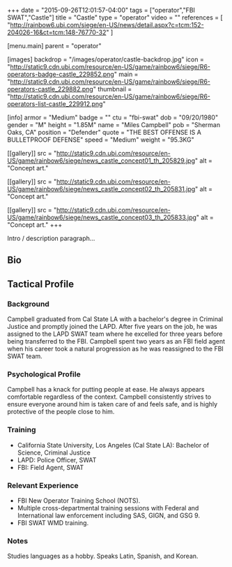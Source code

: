 +++
date = "2015-09-26T12:01:57-04:00"
tags = ["operator","FBI SWAT","Castle"]
title = "Castle"
type = "operator"
video = ""
references = [
  "http://rainbow6.ubi.com/siege/en-US/news/detail.aspx?c=tcm:152-204026-16&ct=tcm:148-76770-32"
]

[menu.main]
  parent = "operator"

[images]
  backdrop = "/images/operator/castle-backdrop.jpg"
  icon = "http://static9.cdn.ubi.com/resource/en-US/game/rainbow6/siege/R6-operators-badge-castle_229852.png"
  main = "http://static9.cdn.ubi.com/resource/en-US/game/rainbow6/siege/R6-operators-castle_229882.png"
  thumbnail = "http://static9.cdn.ubi.com/resource/en-US/game/rainbow6/siege/R6-operators-list-castle_229912.png"

[info]
  armor = "Medium"
  badge = ""
  ctu = "fbi-swat"
  dob = "09/20/1980"
  gender = "M"
  height = "1.85M"
  name = "Miles Campbell"
  pob = "Sherman Oaks, CA"
  position = "Defender"
  quote = "THE BEST OFFENSE IS A BULLETPROOF DEFENSE"
  speed = "Medium"
  weight = "95.3KG"

[[gallery]]
  src = "http://static9.cdn.ubi.com/resource/en-US/game/rainbow6/siege/news_castle_concept01_th_205829.jpg"
  alt = "Concept art."

[[gallery]]
  src = "http://static9.cdn.ubi.com/resource/en-US/game/rainbow6/siege/news_castle_concept02_th_205831.jpg"
  alt = "Concept art."

[[gallery]]
  src = "http://static9.cdn.ubi.com/resource/en-US/game/rainbow6/siege/news_castle_concept03_th_205833.jpg"
  alt = "Concept art."
+++

Intro / description paragraph...<!--more-->

## Bio

## Tactical Profile

### Background

Campbell graduated from Cal State LA with a bachelor's degree in Criminal Justice and promptly joined the LAPD. After five years on the job, he was assigned to the LAPD SWAT team where he excelled for three years before being transferred to the FBI. Campbell spent two years as an FBI field agent when his career took a natural progression as he was reassigned to the FBI SWAT team.

### Psychological Profile

Campbell has a knack for putting people at ease. He always appears comfortable regardless of the context. Campbell consistently strives to ensure everyone around him is taken care of and feels safe, and is highly protective of the people close to him.

### Training

* California State University, Los Angeles (Cal State LA): Bachelor of Science, Criminal Justice
* LAPD: Police Officer, SWAT
* FBI: Field Agent, SWAT

### Relevant Experience

* FBI New Operator Training School (NOTS).
* Multiple cross-departmental training sessions with Federal and International law enforcement including SAS, GIGN, and GSG 9.
* FBI SWAT WMD training.

### Notes

Studies languages as a hobby. Speaks Latin, Spanish, and Korean.
